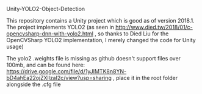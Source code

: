 Unity-YOLO2-Object-Detection

This repository contains a Unity project which is good as of version 2018.1. The project implements YOLO2 (as seen in http://www.died.tw/2018/01/c-opencvsharp-dnn-with-yolo2.html , so thanks to Died Liu for the OpenCVSharp YOLO2 implementation, I merely changed the code for Unity usage)

The yolo2 .weights file is missing as github doesn't support files over 100mb, and can be found here: https://drive.google.com/file/d/1yJIMTK8n8YN-bD4ahEa22ojZXllzaI2c/view?usp=sharing , place it in the root folder alongside the .cfg file

